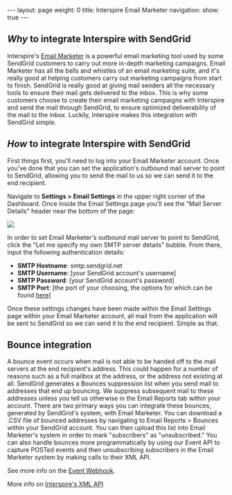 --- layout: page weight: 0 title: Interspire Email Marketer navigation:
show: true ---

*Why* to integrate Interspire with SendGrid
-------------------------------------------

Interspire's [Email
Marketer](http://www.interspire.com/emailmarketer/) is a powerful email
marketing tool used by some SendGrid customers to carry out more
in-depth marketing campaigns. Email Marketer has all the bells and
whistles of an email marketing suite, and it's really good at helping
customers carry out marketing campaigns from start to finish. SendGrid
is really good at giving mail senders all the necessary tools to ensure
their mail gets delivered to the inbox. This is why some customers
choose to create their email marketing campaigns with Interspire and
send the mail through SendGrid, to ensure optimized deliverability of
the mail to the inbox. Luckily, Interspire makes this integration with
SendGrid simple.

*How* to integrate Interspire with SendGrid
-------------------------------------------

First things first, you'll need to log into your Email Marketer account.
Once you've done that you can set the application's outbound mail server
to point to SendGrid, allowing you to send the mail to us so we can send
it to the end recipient.

Navigate to **Settings \> Email Settings** in the upper right corner of
the Dashboard. Once inside the Email Settings page you'll see the "Mail
Server Details" header near the bottom of the page:

![]({{root_url}}/images/interspire.png)

In order to set Email Marketer's outbound mail server to point to
SendGrid, click the "Let me specify my own SMTP server details" bubble.
From there, input the following authentication details:

-   **SMTP Hostname**: smtp.sendgrid.net
-   **SMTP Username**: [your SendGrid account's username]
-   **SMTP Password**: [your SendGrid account's password]
-   **SMTP Port**: [the port of your choosing, the options for which can
    be found [here]({{%20root_url}}/Integrate/index.html)]

Once these settings changes have been made within the Email Settings
page within your Email Marketer account, all mail from the application
will be sent to SendGrid so we can send it to the end recipient. Simple
as that.

Bounce integration</span>
-------------------------

A bounce event occurs when mail is not able to be handed off to the mail
servers at the end recipient's address. This could happen for a number
of reasons such as a full mailbox at the address, or the address not
existing at all. SendGrid generates a Bounces suppression list when you
send mail to addresses that end up bouncing. We suppress subsequent mail
to these addresses unless you tell us otherwise in the Email Reports tab
within your account. There are two primary ways you can integrate these
bounces, generated by SendGrid's system, with Email Marketer. You can
download a .CSV file of bounced addresses by navigating to Email Reports
\> Bounces within your SendGrid account. You can then upload this list
into Email Marketer's system in order to mark "subscribers" as
"unsubscribed." You can also handle bounces more programmatically by
using our Event API to capture POSTed events and then unsubscribing
subscribers in the Email Marketer system by making calls to their XML
API.

See more info on the [Event
Webhook]({{root_url}}/API_Reference/Webhooks/event.html).

More info on [Interspire's XML
API](http://www.interspire.com/emailmarketer/pdf/XMLApiDocumentation.pdf)
